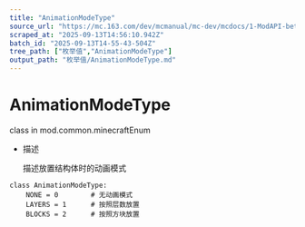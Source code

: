 ```yaml
---
title: "AnimationModeType"
source_url: "https://mc.163.com/dev/mcmanual/mc-dev/mcdocs/1-ModAPI-beta/%E6%9E%9A%E4%B8%BE%E5%80%BC/AnimationModeType.html"
scraped_at: "2025-09-13T14:56:10.942Z"
batch_id: "2025-09-13T14-55-43-504Z"
tree_path: ["枚举值","AnimationModeType"]
output_path: "枚举值/AnimationModeType.md"
---
```


#  AnimationModeType

class in mod.common.minecraftEnum

*   描述
    
    描述放置结构体时的动画模式
    

```
class AnimationModeType:
	NONE = 0  		# 无动画模式
	LAYERS = 1  	# 按照层数放置
	BLOCKS = 2  	# 按照方块放置


```